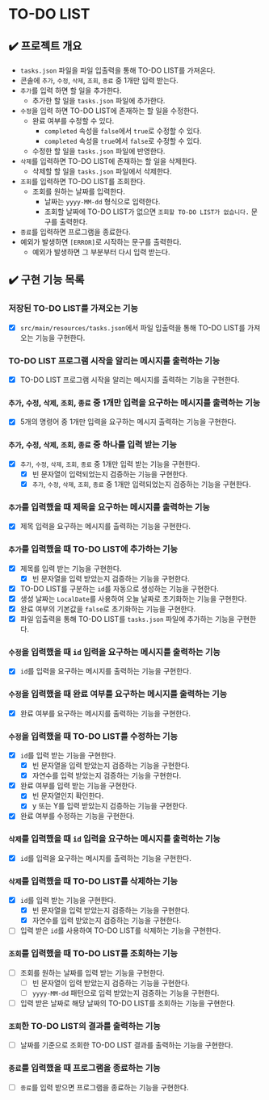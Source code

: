 # TO-DO LIST

## ✔️ 프로젝트 개요
- `tasks.json` 파일을 파일 입출력을 통해 TO-DO LIST를 가져온다.
- 콘솔에 `추가`, `수정`, `삭제`, `조회`, `종료` 중 1개만 입력 받는다.
- `추가`를 입력 하면 할 일을 추가한다.
    - 추가한 할 일을 `tasks.json` 파일에 추가한다.
- `수정`을 입력 하면 TO-DO LIST에 존재하는 할 일을 수정한다.
    - 완료 여부를 수정할 수 있다.
        - `completed` 속성을 `false`에서 `true`로 수정할 수 있다.
        - `completed` 속성을 `true`에서 `false`로 수정할 수 있다.
    - 수정한 할 일을 `tasks.json` 파일에 반영한다.
- `삭제`를 입력하면 TO-DO LIST에 존재하는 할 일을 삭제한다.
    - 삭제할 할 일을 `tasks.json` 파일에서 삭제한다.
- `조회`를 입력하면 TO-DO LIST를 조회한다.
    - 조회를 원하는 날짜를 입력한다.
        - 날짜는 `yyyy-MM-dd` 형식으로 입력한다.
        - 조회할 날짜에 TO-DO LIST가 없으면 `조회할 TO-DO LIST가 없습니다.` 문구를 출력한다.
- `종료`를 입력하면 프로그램을 종료한다.
- 예외가 발생하면 `[ERROR]`로 시작하는 문구를 출력한다.
    - 예외가 발생하면 그 부분부터 다시 입력 받는다.

## ✔️ 구현 기능 목록

### 저장된 TO-DO LIST를 가져오는 기능
- [x] `src/main/resources/tasks.json`에서 파일 입출력을 통해 TO-DO LIST를 가져오는 기능을 구현한다.

### TO-DO LIST 프로그램 시작을 알리는 메시지를 출력하는 기능
- [x] TO-DO LIST 프로그램 시작을 알리는 메시지를 출력하는 기능을 구현한다.

### `추가`, `수정`, `삭제`, `조회`, `종료` 중 1개만 입력을 요구하는 메시지를 출력하는 기능
- [x] 5개의 명령어 중 1개만 입력을 요구하는 메시지 출력하는 기능을 구현한다.

### `추가`, `수정`, `삭제`, `조회`, `종료` 중 하나를 입력 받는 기능 
- [x] `추가`, `수정`, `삭제`, `조회`, `종료` 중 1개만 입력 받는 기능을 구현한다.
  - [x] 빈 문자열이 입력되었는지 검증하는 기능을 구현한다.
  - [x] `추가`, `수정`, `삭제`, `조회`, `종료` 중 1개만 입력되었는지 검증하는 기능을 구현한다.

### `추가`를 입력했을 때 제목을 요구하는 메시지를 출력하는 기능
- [x] 제목 입력을 요구하는 메시지를 출력하는 기능을 구현한다.

### `추가`를 입력했을 때 TO-DO LIST에 추가하는 기능
- [x] 제목를 입력 받는 기능을 구현한다.
  - [x] 빈 문자열을 입력 받았는지 검증하는 기능을 구현한다.
- [x] TO-DO LIST를 구분하는 `id`를 자동으로 생성하는 기능을 구현한다. 
- [x] 생성 날짜는 `LocalDate`를 사용하여 오늘 날짜로 초기화하는 기능을 구현한다.
- [x] 완료 여부의 기본값을 `false`로 초기화하는 기능을 구현한다.
- [x] 파일 입출력을 통해 TO-DO LIST를 `tasks.json` 파일에 추가하는 기능을 구현한다.

### `수정`을 입력했을 때 `id` 입력을 요구하는 메시지를 출력하는 기능
- [x] `id`를 입력을 요구하는 메시지를 출력하는 기능을 구현한다.

### `수정`을 입력했을 때 완료 여부를 요구하는 메시지를 출력하는 기능
- [x] 완료 여부를 요구하는 메시지를 출력하는 기능을 구현한다.

### `수정`을 입력했을 때 TO-DO LIST를 수정하는 기능
- [x] `id`를 입력 받는 기능을 구현한다.
    - [x] 빈 문자열을 입력 받았는지 검증하는 기능을 구현한다.
    - [x] 자연수를 입력 받았는지 검증하는 기능을 구현한다.
- [x] 완료 여부를 입력 받는 기능을 구현한다.
  - [x] 빈 문자열인지 확인한다.
  - [x] y 또는 Y를 입력 받았는지 검증하는 기능을 구현한다.
- [x] 완료 여부를 수정하는 기능을 구현한다.

### `삭제`를 입력했을 때 `id` 입력을 요구하는 메시지를 출력하는 기능
- [x] `id`를 입력을 요구하는 메시지를 출력하는 기능을 구현한다.

### `삭제`를 입력했을 때 TO-DO LIST를 삭제하는 기능
- [x] `id`를 입력 받는 기능을 구현한다.
  - [x] 빈 문자열을 입력 받았는지 검증하는 기능을 구현한다.
  - [x] 자연수를 입력 받았는지 검증하는 기능을 구현한다.
- [ ] 입력 받은 `id`를 사용하여 TO-DO LIST를 삭제하는 기능을 구현한다.

### `조회`를 입력했을 때 TO-DO LIST를 조회하는 기능
- [ ] 조회를 원하는 날짜를 입력 받는 기능을 구현한다.
  - [ ] 빈 문자열이 입력 받았는지 검증하는 기능을 구현한다.
  - [ ] `yyyy-MM-dd` 패턴으로 입력 받았는지 검증하는 기능을 구현한다.
- [ ] 입력 받은 날짜로 해당 날짜의 TO-DO LIST를 조회하는 기능을 구현한다.

### `조회`한 TO-DO LIST의 결과를 출력하는 기능
- [ ] 날짜를 기준으로 조회한 TO-DO LIST 결과를 출력하는 기능을 구현한다.

### `종료`를 입력했을 때 프로그램을 종료하는 기능
- [ ] `종료`를 입력 받으면 프로그램을 종료하는 기능을 구현한다.
